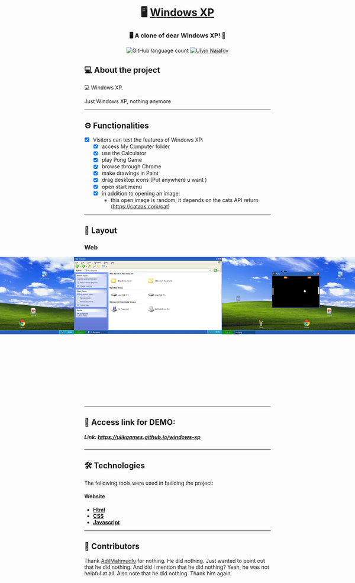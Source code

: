 

<h1 align="center">
     🖥️ <a href="https://ulikgames.github.io/windows-xp" alt="site "> Windows XP </a>
</h1>

<h3 align="center">
    🖥️ A clone of dear Windows XP! 💾
</h3>

<p align="center">
  <img alt="GitHub language count" src="https://img.shields.io/github/languages/count/UlikGames/windows-xp?color=%2304D361">

  <a href="https://www.instagram.com/ulvin_necefov/">
    <img alt="Ulvin Najafov" src="https://img.shields.io/badge/Made%20by-UlikGames-%237519C1">
  </a> 
 
</p>

## 💻 About the project

💻 Windows XP. 

Just Windows XP, nothing anymore

---

## ⚙️ Functionalities

- [x] Visitors can test the features of Windows XP:
  - [x] access My Computer folder
  - [x] use the Calculator
  - [x] play Pong Game
  - [x] browse through Chrome
  - [x] make drawings in Paint
  - [x] drag desktop icons (Put anywhere u want )
  - [x] open start menu
  - [x] in addition to opening an image: 
    - this open image is random, it depends on the cats API return (https://cataas.com/cat)
---

## 🎨 Layout

### Web

<p align="center" style="display: flex; align-items: flex-start; justify-content: center;">
  <img alt="Clone Windows XP Desktop" title="#WindowsClone" src="./prints/desktop.png" width="800px">
  <img alt="Clone Windows XP Desktop" title="#WindowsClone" src="./prints/desktop1.png" width="400px">
  <img alt="Clone Windows XP Desktop" title="#WindowsClone" src="./prints/desktop2.png" width="400px">
  <img alt="Clone Windows XP Desktop" title="#WindowsClone" src="./prints/start.png" width="400px">
  <img alt="Clone Windows XP Desktop" title="#WindowsClone" src="./prints/mycomputer.png" width="400px">
  <img alt="Clone Windows XP Desktop" title="#WindowsClone" src="./prints/pong.png" width="400px">
  <img alt="Clone Windows XP Desktop" title="#WindowsClone" src="./prints/cats.png" width="400px">
  <img alt="Clone Windows XP Desktop" title="#WindowsClone" src="./prints/chrome.png" width="400px">
  <img alt="Clone Windows XP Desktop" title="#WindowsClone" src="./prints/paint.png" width="400px">
  <img alt="Clone Windows XP Desktop" title="#WindowsClone" src="./prints/calculator.png" width="300px">
</p>

---

## 🚀 Access link for DEMO:

##### Link: https://ulikgames.github.io/windows-xp

---

## 🛠 Technologies

The following tools were used in building the project:

#### **Website** 

-   **[Html](https://www.w3schools.com/html/)**
-   **[CSS](https://www.w3schools.com/css/)**
-   **[Javascript](https://developer.mozilla.org/pt-BR/docs/Web/JavaScript)**

---

## 👑 Contributors

Thank <a href="https://github.com/AdilMahmudlu">AdilMahmudlu<a> for nothing. He did nothing. Just wanted to point out that he did nothing. And did I mention that he did nothing? Yeah, he was not helpful at all. Also note that he did nothing. Thank him again.
